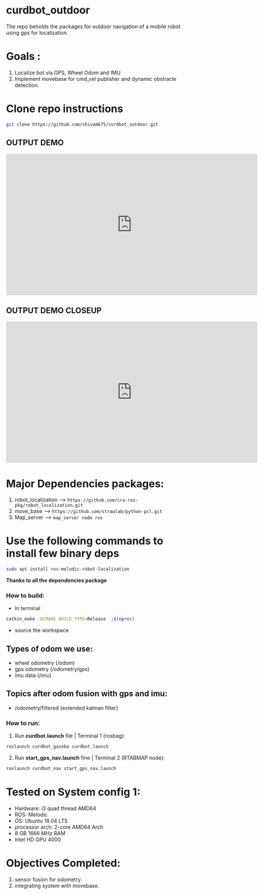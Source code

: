 # curdbot_outdoor
The repo beholds the packages for outdoor navigation of a mobile robot using gps for localization.

# Goals :
1. Localize bot via GPS, Wheel Odom and IMU
2. Implement movebase for cmd_vel publisher and dynamic obstracle detection.


# Clone repo instructions
```sh
git clone https://github.com/shivam675/curdbot_outdoor.git
```

## OUTPUT DEMO 
<iframe width="686" height="386" src="https://www.youtube.com/embed/IkEjZUuPtqU" title="YouTube video player" frameborder="0" allow="accelerometer; autoplay; clipboard-write; encrypted-media; gyroscope; picture-in-picture" allowfullscreen></iframe>



## OUTPUT DEMO CLOSEUP
<iframe width="686" height="386" src="https://www.youtube.com/embed/P-vfUUGuLXE" title="YouTube video player" frameborder="0" allow="accelerometer; autoplay; clipboard-write; encrypted-media; gyroscope; picture-in-picture" allowfullscreen></iframe>

<!-- # Final Output
![](odom_display.gif) -->


# Major Dependencies packages:
1. robot_localization --> `https://github.com/cra-ros-pkg/robot_localization.git`
2. move_base --> `https://github.com/strawlab/python-pcl.git`
3. Map_server --> `map_server node ros`

<!-- # WORK FLOW  -->
<!-- <img src="docs/flow_chart.png" alt="workflow"/>
<br>
<br> -->

# Use the following commands to install few binary deps 
```sh
sudo apt install ros-melodic-robot-localization
```



**Thanks to all the dependencies package**


### How to build:
- In terminal 
```sh 
catkin_make -DCMAKE_BUILD_TYPE=Release -j$(nproc) 
``` 
- source the workspace


## Types of odom we use:
- wheel odometry (/odom)
- gps odometry (/odometry/gps)
- imu data (/imu)

## Topics after odom fusion with gps and imu:
- /odometry/filtered {extended kalman filter}


### How to run:

1. Run **curdbot.launch** file | Terminal 1 (rosbag):
```sh 
roslaunch curdbot_gazebo curdbot.launch
```
2. Run **start_gps_nav.launch** fine | Terminal 2 (RTABMAP node): 
```sh 
roslaunch curdbot_nav start_gps_nav.launch
```


# Tested on System config 1:
- Hardware: i3 quad thread AMD64
- ROS: Melodic
- OS: Ubuntu 18.04 LTS
- processor arch: 2-core AMD64 Arch
- 8 GB 1666 MHz RAM
- Intel HD GPU 4000

# Objectives Completed:
1. sensor fusion for odometry.
2. integrating system with movebase.